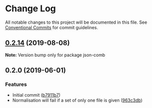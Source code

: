 # Change Log

All notable changes to this project will be documented in this file.
See [Conventional Commits](https://conventionalcommits.org) for commit guidelines.

## [0.2.14](https://gitlab.com/codsen/codsen/compare/json-comb@0.2.13...json-comb@0.2.14) (2019-08-08)

**Note:** Version bump only for package json-comb





## 0.2.0 (2019-06-01)

### Features

- Initial commit ([b7911b7](https://gitlab.com/codsen/codsen/commit/b7911b7))
- Normalisation will fail if a set of only one file is given ([963c3db](https://gitlab.com/codsen/codsen/commit/963c3db))
